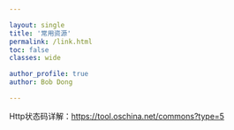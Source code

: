 ```yaml
---

layout: single
title: '常用资源'
permalink: /link.html
toc: false
classes: wide

author_profile: true
author: Bob Dong

---
```


Http状态码详解：<https://tool.oschina.net/commons?type=5>